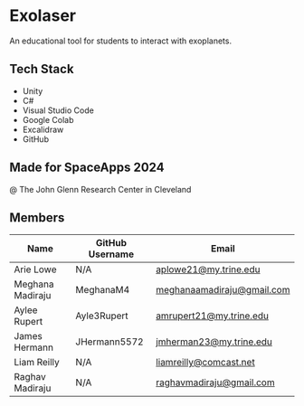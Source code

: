 # Exolaser
An educational tool for students to interact with exoplanets.

## Tech Stack
- Unity
- C#
- Visual Studio Code
- Google Colab
- Excalidraw
- GitHub

## Made for SpaceApps 2024
@ The John Glenn Research Center in Cleveland

## Members
| Name             | GitHub Username | Email                      |
| ---------------- | --------------- | -------------------------- |
| Arie Lowe        | N/A             | aplowe21@my.trine.edu      |
| Meghana Madiraju | MeghanaM4       | meghanaamadiraju@gmail.com | 
| Aylee Rupert     | Ayle3Rupert     | amrupert21@my.trine.edu    |
| James Hermann    | JHermann5572    | jmherman23@my.trine.edu    |
| Liam Reilly      | N/A             | liamreilly@comcast.net     |
| Raghav Madiraju  | N/A             | raghavmadiraju@gmail.com   |
